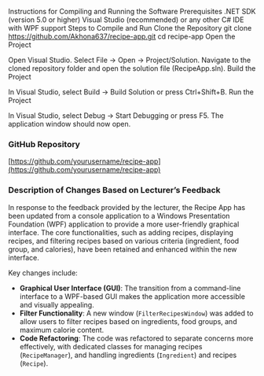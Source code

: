 Instructions for Compiling and Running the Software
Prerequisites
.NET SDK (version 5.0 or higher)
Visual Studio (recommended) or any other C# IDE with WPF support
Steps to Compile and Run
Clone the Repository
git clone https://github.com/Akhona637/recipe-app.git
cd recipe-app
Open the Project

Open Visual Studio.
Select File -> Open -> Project/Solution.
Navigate to the cloned repository folder and open the solution file (RecipeApp.sln).
Build the Project

In Visual Studio, select Build -> Build Solution or press Ctrl+Shift+B.
Run the Project

In Visual Studio, select Debug -> Start Debugging or press F5.
The application window should now open.

### GitHub Repository
[https://github.com/yourusername/recipe-app](https://github.com/yourusername/recipe-app)

### Description of Changes Based on Lecturer’s Feedback

In response to the feedback provided by the lecturer, the Recipe App has been updated from a console application to a Windows Presentation Foundation (WPF) application to provide a more user-friendly graphical interface. The core functionalities, such as adding recipes, displaying recipes, and filtering recipes based on various criteria (ingredient, food group, and calories), have been retained and enhanced within the new interface.

Key changes include:
- **Graphical User Interface (GUI)**: The transition from a command-line interface to a WPF-based GUI makes the application more accessible and visually appealing.
- **Filter Functionality**: A new window (`FilterRecipesWindow`) was added to allow users to filter recipes based on ingredients, food groups, and maximum calorie content.
- **Code Refactoring**: The code was refactored to separate concerns more effectively, with dedicated classes for managing recipes (`RecipeManager`), and handling ingredients (`Ingredient`) and recipes (`Recipe`). 
